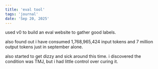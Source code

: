 ```yaml
---
title: 'eval tool'
tags: 'journal'
date: 'Sep 20, 2025'
---
```


used v0 to build an eval website to gather good labels.

also found out i have consumed 1,768,965,424 input tokens and 7 million output tokens just in september alone.

also started to get dizzy and sick around this time. i discovered the condition was TMJ, but i had little control over curing it.